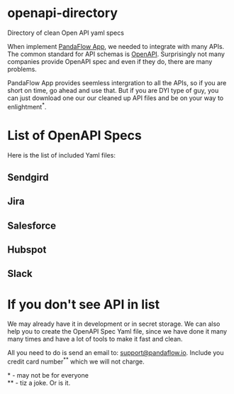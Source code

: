 # openapi-directory
Directory of clean Open API yaml specs

When implement [PandaFlow App](https://www.pandaflow.io), we needed to integrate with many APIs. The common standard for API schemas 
is [OpenAPI](https://swagger.io/docs/specification/about/). Surprisingly not many companies provide OpenAPI spec and even if they do, there
are many problems.

PandaFlow App provides seemless intergration to all the APIs, so if you are short on time, go ahead and use that.
But if you are DYI type of guy, you can just download one our our cleaned up API files and be on your way to enlightment<sup>*</sup>.


# List of OpenAPI Specs

Here is the list of included Yaml files:


## Sendgird

## Jira

## Salesforce

## Hubspot


## Slack






# If you don't see API in list

We may already have it in development or in secret storage.
We can also help you to create the OpenAPI Spec Yaml file, since we have done it many many times and have a lot of tools to make it fast and clean.

All you need to do is send an email to: support@pandaflow.io.  Include you credit card number<sup>**</sup> which we will not charge.

  
\* - may not be for everyone  
\*\* - tiz a joke.  Or is it.  

